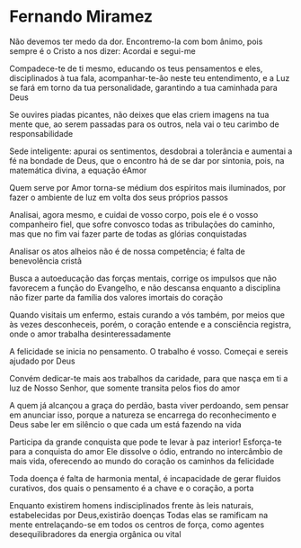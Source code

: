 # Fernando Miramez
Não devemos ter medo da dor. Encontremo-la com bom ânimo, pois sempre é o Cristo a nos dizer: Acordai e segui-me

Compadece-te de ti mesmo, educando os teus pensamentos e eles, disciplinados à tua fala, acompanhar-te-ão neste teu entendimento, e a Luz se fará em torno da tua personalidade, garantindo a tua caminhada para Deus

Se ouvires piadas picantes, não deixes que elas criem imagens na tua mente que, ao serem passadas para os outros, nela vai o teu carimbo de responsabilidade

Sede inteligente: apurai os sentimentos, desdobrai a tolerância e aumentai a fé na bondade de Deus, que o encontro há de se dar por sintonia, pois, na matemática divina, a equação éAmor

Quem serve por Amor torna-se médium dos espíritos mais iluminados, por fazer o ambiente de luz em volta dos seus próprios passos

Analisai, agora mesmo, e cuidai de vosso corpo, pois ele é o vosso companheiro fiel, que sofre convosco todas as tribulações do caminho, mas que no fim vai fazer parte de todas as glórias conquistadas

Analisar os atos alheios não é de nossa competência; é falta de benevolência cristã

Busca a autoeducação das forças mentais, corrige os impulsos que não favorecem a função do Evangelho, e não descansa enquanto a disciplina não fizer parte da família dos valores imortais do coração

Quando visitais um enfermo, estais curando a vós também, por meios que às vezes desconheceis, porém, o coração entende e a
consciência registra, onde o amor trabalha desinteressadamente

A felicidade se inicia no pensamento. O trabalho é vosso. Começai e sereis ajudado por Deus

Convém dedicar-te mais aos trabalhos da caridade, para que nasça em ti a luz de Nosso Senhor, que somente transita pelos fios do amor

A quem já alcançou a graça do perdão, basta viver perdoando, sem pensar em anunciar isso, porque a natureza se encarrega do reconhecimento e Deus sabe ler em silêncio o que cada um está fazendo na vida

Participa da grande conquista que pode te levar à paz interior! Esforça-te para a conquista do amor Ele dissolve o ódio, entrando no intercâmbio de mais vida, oferecendo ao mundo do coração os caminhos da felicidade

Toda doença é falta de harmonia mental, é incapacidade de gerar fluidos curativos, dos quais o pensamento é a chave e o coração, a porta

Enquanto existirem homens indisciplinados frente às leis naturais, estabelecidas por Deus,existirão doenças Todas elas se ramificam na mente entrelaçando-se em todos os centros de força, como agentes desequilibradores da energia orgânica ou vital








